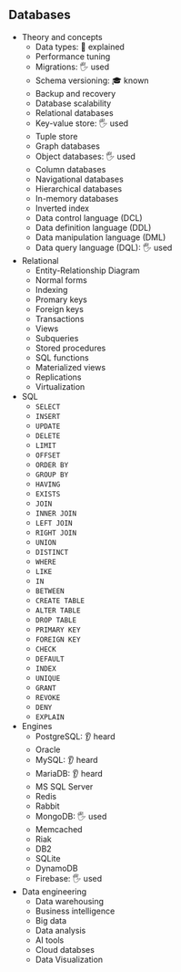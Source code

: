 ## Databases

- Theory and concepts
  - Data types: 🙋 explained
  - Performance tuning
  - Migrations: 🖐️ used
  - Schema versioning: 🎓 known
  - Backup and recovery
  - Database scalability
  - Relational databases
  - Key-value store: 🖐️ used
  - Tuple store
  - Graph databases
  - Object databases: 🖐️ used
  - Column databases
  - Navigational databases
  - Hierarchical databases
  - In-memory databases
  - Inverted index
  - Data control language (DCL)
  - Data definition language (DDL)
  - Data manipulation language (DML)
  - Data query language (DQL): 🖐️ used
- Relational
  - Entity-Relationship Diagram
  - Normal forms
  - Indexing
  - Promary keys
  - Foreign keys
  - Transactions
  - Views
  - Subqueries
  - Stored procedures
  - SQL functions
  - Materialized views
  - Replications
  - Virtualization
- SQL
  - `SELECT`
  - `INSERT`
  - `UPDATE`
  - `DELETE`
  - `LIMIT`
  - `OFFSET`
  - `ORDER BY`
  - `GROUP BY`
  - `HAVING`
  - `EXISTS`
  - `JOIN`
  - `INNER JOIN`
  - `LEFT JOIN`
  - `RIGHT JOIN`
  - `UNION`
  - `DISTINCT`
  - `WHERE`
  - `LIKE`
  - `IN`
  - `BETWEEN`
  - `CREATE TABLE`
  - `ALTER TABLE`
  - `DROP TABLE`
  - `PRIMARY KEY`
  - `FOREIGN KEY`
  - `CHECK`
  - `DEFAULT`
  - `INDEX`
  - `UNIQUE`
  - `GRANT`
  - `REVOKE`
  - `DENY`
  - `EXPLAIN`
- Engines
  - PostgreSQL: 👂 heard
  - Oracle
  - MySQL: 👂 heard
  - MariaDB: 👂 heard
  - MS SQL Server
  - Redis
  - Rabbit
  - MongoDB: 🖐️ used
  - Memcached
  - Riak
  - DB2
  - SQLite
  - DynamoDB
  - Firebase: 🖐️ used
- Data engineering
  - Data warehousing
  - Business intelligence
  - Big data
  - Data analysis
  - AI tools
  - Cloud databses
  - Data Visualization

